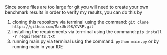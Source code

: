 Since some files are too large for git you will need to create your own benchmark results in order to verify my results, you can do this by 
1. cloning this repository via terminal using the command: 
   ```git clone https://github.com/MaxUhl98/CVRP.git```
2. installing the requirements via terminal using the command: 
   ```pip install -r requirements.txt```
3. running main.py via terminal using the command: 
   ```python main.py``` 
   or by running main in your IDE